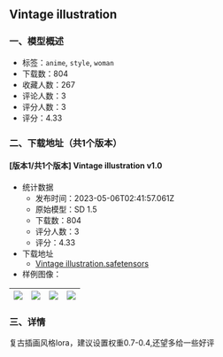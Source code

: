 ## Vintage illustration
### 一、模型概述

- 标签：`anime`, `style`, `woman`
- 下载数：804
- 收藏人数：267
- 评论人数：3
- 评分人数：3
- 评分：4.33

### 二、下载地址（共1个版本）

#### [版本1/共1个版本] Vintage illustration v1.0

- 统计数据
  - 发布时间：2023-05-06T02:41:57.061Z
  - 原始模型：SD 1.5
  - 下载数：804
  - 评分人数：3
  - 评分：4.33
- 下载地址
  - [Vintage illustration.safetensors](https://civitai.com/api/download/models/63538)
- 样例图像：

| <img src="https://image.civitai.com/xG1nkqKTMzGDvpLrqFT7WA/a9fbb93d-89ed-4193-9711-d38e6697ee42/width=450/741594.jpeg" /> | <img src="https://image.civitai.com/xG1nkqKTMzGDvpLrqFT7WA/1ae29b09-e7af-409c-97ed-3ea60ab9562a/width=450/701221.jpeg" /> | <img src="https://image.civitai.com/xG1nkqKTMzGDvpLrqFT7WA/221b1a7d-7386-4bf9-86f7-2619c1600e9c/width=450/701219.jpeg" /> | <img src="https://image.civitai.com/xG1nkqKTMzGDvpLrqFT7WA/a756f0a0-e5cc-4255-8012-fddd16ceea7f/width=450/701218.jpeg" /> |
| ---- | ---- | ---- | ---- |


### 三、详情
<p>复古插画风格lora，建议设置权重0.7-0.4,还望多给一些好评</p>